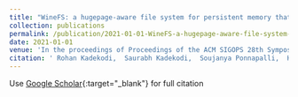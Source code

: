 ```yaml
---
title: "WineFS: a hugepage-aware file system for persistent memory that ages gracefully"
collection: publications
permalink: /publication/2021-01-01-WineFS-a-hugepage-aware-file-system-for-persistent-memory-that-ages-gracefully
date: 2021-01-01
venue: 'In the proceedings of Proceedings of the ACM SIGOPS 28th Symposium on Operating Systems Principles'
citation: ' Rohan Kadekodi,  Saurabh Kadekodi,  Soujanya Ponnapalli,  Harshad Shirwadkar,  Gregory Ganger,  Aasheesh Kolli,  Vijay Chidambaram, &quot;WineFS: a hugepage-aware file system for persistent memory that ages gracefully.&quot; In the proceedings of Proceedings of the ACM SIGOPS 28th Symposium on Operating Systems Principles, 2021.'
---
```

Use [Google Scholar](https://scholar.google.com/scholar?q=WineFS:+a+hugepage+aware+file+system+for+persistent+memory+that+ages+gracefully){:target="_blank"} for full citation